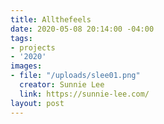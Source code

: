 ```yaml
---
title: Allthefeels
date: 2020-05-08 20:14:00 -04:00
tags:
- projects
- '2020'
images:
- file: "/uploads/slee01.png"
  creator: Sunnie Lee
  link: https://sunnie-lee.com/
layout: post
---
```


